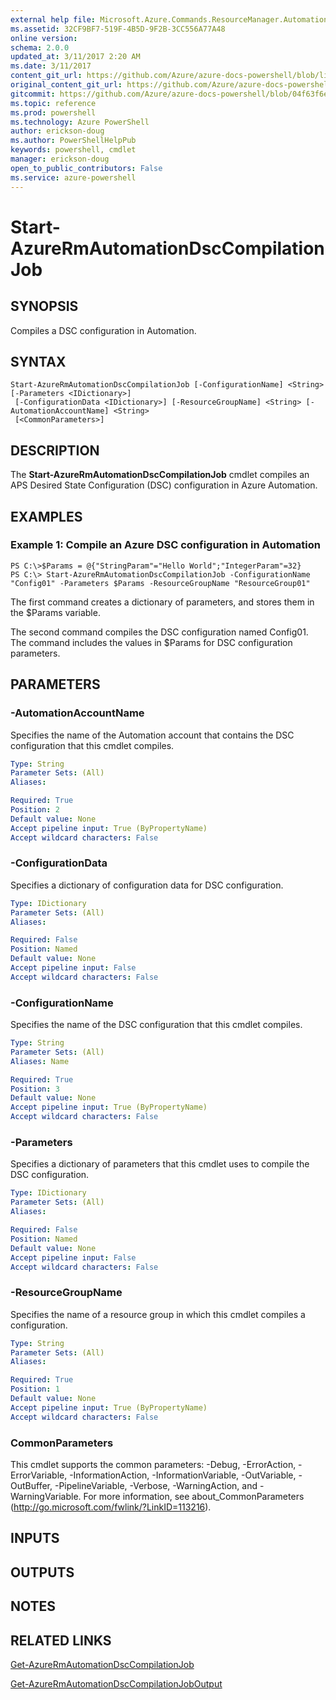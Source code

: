 ```yaml
---
external help file: Microsoft.Azure.Commands.ResourceManager.Automation.dll-Help.xml
ms.assetid: 32CF9BF7-519F-4B5D-9F2B-3CC556A77A48
online version: 
schema: 2.0.0
updated_at: 3/11/2017 2:20 AM
ms.date: 3/11/2017
content_git_url: https://github.com/Azure/azure-docs-powershell/blob/live/azureps-cmdlets-docs/ResourceManager/AzureRM.Automation/v2.7.0/Start-AzureRmAutomationDscCompilationJob.md
original_content_git_url: https://github.com/Azure/azure-docs-powershell/blob/live/azureps-cmdlets-docs/ResourceManager/AzureRM.Automation/v2.7.0/Start-AzureRmAutomationDscCompilationJob.md
gitcommit: https://github.com/Azure/azure-docs-powershell/blob/04f63f6e685743ace2c57eb157574e34e8610b1c/azureps-cmdlets-docs/ResourceManager/AzureRM.Automation/v2.7.0/Start-AzureRmAutomationDscCompilationJob.md
ms.topic: reference
ms.prod: powershell
ms.technology: Azure PowerShell
author: erickson-doug
ms.author: PowerShellHelpPub
keywords: powershell, cmdlet
manager: erickson-doug
open_to_public_contributors: False
ms.service: azure-powershell
---
```


# Start-AzureRmAutomationDscCompilationJob

## SYNOPSIS
Compiles a DSC configuration in Automation.

## SYNTAX

```
Start-AzureRmAutomationDscCompilationJob [-ConfigurationName] <String> [-Parameters <IDictionary>]
 [-ConfigurationData <IDictionary>] [-ResourceGroupName] <String> [-AutomationAccountName] <String>
 [<CommonParameters>]
```

## DESCRIPTION
The **Start-AzureRmAutomationDscCompilationJob** cmdlet compiles an APS Desired State Configuration (DSC) configuration in Azure Automation.

## EXAMPLES

### Example 1: Compile an Azure DSC configuration in Automation
```
PS C:\>$Params = @{"StringParam"="Hello World";"IntegerParam"=32}
PS C:\> Start-AzureRmAutomationDscCompilationJob -ConfigurationName "Config01" -Parameters $Params -ResourceGroupName "ResourceGroup01"
```

The first command creates a dictionary of parameters, and stores them in the $Params variable.

The second command compiles the DSC configuration named Config01.
The command includes the values in $Params for DSC configuration parameters.

## PARAMETERS

### -AutomationAccountName
Specifies the name of the Automation account that contains the DSC configuration that this cmdlet compiles.

```yaml
Type: String
Parameter Sets: (All)
Aliases: 

Required: True
Position: 2
Default value: None
Accept pipeline input: True (ByPropertyName)
Accept wildcard characters: False
```

### -ConfigurationData
Specifies a dictionary of configuration data for DSC configuration.

```yaml
Type: IDictionary
Parameter Sets: (All)
Aliases: 

Required: False
Position: Named
Default value: None
Accept pipeline input: False
Accept wildcard characters: False
```

### -ConfigurationName
Specifies the name of the DSC configuration that this cmdlet compiles.

```yaml
Type: String
Parameter Sets: (All)
Aliases: Name

Required: True
Position: 3
Default value: None
Accept pipeline input: True (ByPropertyName)
Accept wildcard characters: False
```

### -Parameters
Specifies a dictionary of parameters that this cmdlet uses to compile the DSC configuration.

```yaml
Type: IDictionary
Parameter Sets: (All)
Aliases: 

Required: False
Position: Named
Default value: None
Accept pipeline input: False
Accept wildcard characters: False
```

### -ResourceGroupName
Specifies the name of a resource group in which this cmdlet compiles a configuration.

```yaml
Type: String
Parameter Sets: (All)
Aliases: 

Required: True
Position: 1
Default value: None
Accept pipeline input: True (ByPropertyName)
Accept wildcard characters: False
```

### CommonParameters
This cmdlet supports the common parameters: -Debug, -ErrorAction, -ErrorVariable, -InformationAction, -InformationVariable, -OutVariable, -OutBuffer, -PipelineVariable, -Verbose, -WarningAction, and -WarningVariable. For more information, see about_CommonParameters (http://go.microsoft.com/fwlink/?LinkID=113216).

## INPUTS

## OUTPUTS

## NOTES

## RELATED LINKS

[Get-AzureRmAutomationDscCompilationJob](xref:ResourceManager/AzureRM.Automation/v2.7.0/Get-AzureRmAutomationDscCompilationJob.md)

[Get-AzureRmAutomationDscCompilationJobOutput](xref:ResourceManager/AzureRM.Automation/v2.7.0/Get-AzureRmAutomationDscCompilationJobOutput.md)


